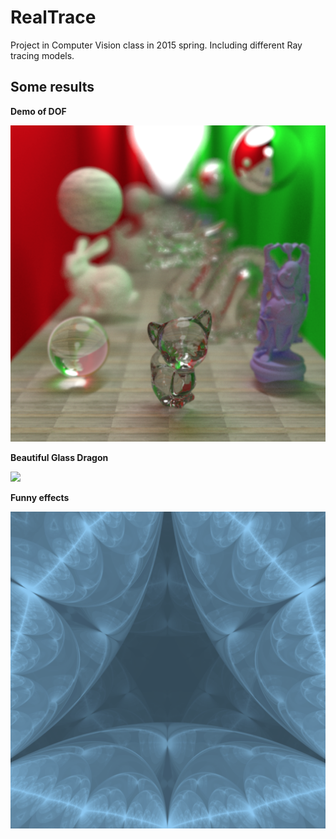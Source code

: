 # RealTrace
Project in Computer Vision class in 2015 spring. Including different Ray tracing models.

## Some results

**Demo of DOF**

![](a.png)

**Beautiful Glass Dragon**

![](b.png)

**Funny effects**

![](c.png)
